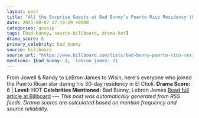 ```yaml
---
layout: post
title: "All the Surprise Guests at Bad Bunny’s Puerto Rico Residency (Updating)"
date: 2025-08-07 17:19:29 +0000
categories: gossip
tags: [bad-bunny, source-billboard, drama-hot]
drama_score: 6
primary_celebrity: bad_bunny
source: billboard
source_url: "https://www.billboard.com/lists/bad-bunny-puerto-rico-residency-surprise-guests/"
mentions: {bad_bunny: 4, 'lebron_james: 2}
---
```


From Jowell & Randy to LeBron James to Wisin, here's everyone who joined the Puerto Rican star during his 30-day residency in El Choli. **Drama Score:** 6 | **Level:** HOT **Celebrities Mentioned:** Bad Bunny, Lebron James [Read full article at Billboard](https://www.billboard.com/lists/bad-bunny-puerto-rico-residency-surprise-guests/) --- *This post was automatically generated from RSS feeds. Drama scores are calculated based on mention frequency and source reliability.*